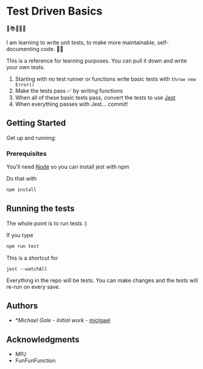 # Test Driven Basics
🧪📚👩🏻‍🎓

I am learning to write unit tests, to make more maintainable, self-documenting code. 💁‍♀️

This is a reference for learning purposes. You can pull it down and write your own tests.

1. Starting with no test runner or functions write basic tests with `throw new Error()`
2. Make the tests pass ✅ by writing functions
3. When all of these basic tests pass, convert the tests to use [Jest](https://jestjs.io/)
4. When everything passes with Jest... commit!

## Getting Started

Get up and running:

### Prerequisites

You'll need [Node](https://nodejs.org/en/download/) so you can install jest with npm

Do that with

```bash
npm install
```

## Running the tests

The whole point is to run tests :)

If you type

```bash
npm run test
```

This is a shortcut for 

```
jest --watchAll
```

Everything in the repo will be tests. You can make changes and the tests will re-run on every save.

## Authors

* **Michael Gale* - *Initial work* - [miclgael](https://github.com/miclgael)

## Acknowledgments

* MPJ
* FunFunFunction

